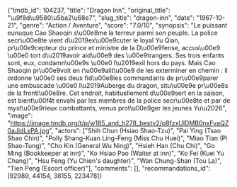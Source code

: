 {"tmdb_id": 104237, "title": "Dragon Inn", "original_title": "\u9f8d\u9580\u5ba2\u68e7", "slug_title": "dragon-inn", "date": "1967-10-21", "genre": "Action / Aventure", "score": "7.0/10", "synopsis": "Le puissant eunuque Cao Shaoqin s\u00e8me la terreur parmi son peuple. La police secr\u00e8te vient d\u2019ex\u00e9cuter le loyal Yu Qian, pr\u00e9cepteur du prince et ministre de la D\u00e9fense, accus\u00e9 \u00e0 tort d\u2019avoir aid\u00e9 des \u00e9trangers. Ses trois enfants sont, eux, condamn\u00e9s \u00e0 l\u2019exil hors du pays. Mais Cao Shaoqin pr\u00e9voit en r\u00e9alit\u00e9 de les exterminer en chemin : il ordonne \u00e0 ses deux fid\u00e8les commandants de pr\u00e9parer une embuscade \u00e0 l\u2019Auberge du dragon, situ\u00e9e pr\u00e8s de la fronti\u00e8re. Cet endroit, habituellement d\u00e9sert en la saison, est bient\u00f4t envahi par les membres de la police secr\u00e8te et par de myst\u00e9rieux combattants, venus prot\u00e9ger les jeunes Yu\u2026", "image": "https://image.tmdb.org/t/p/w185_and_h278_bestv2/p8fzxUlDMB0nxFvaQZ0aJidLxPA.jpg", "actors": ["Shih Chun (Hsiao Shao-Tzu)", "Pai Ying (Tsao Shao Chin)", "Polly Shang-Kuan Ling-Feng (Miss Chu Huei)", "Miao Tian (Pi Shao-Tung)", "Cho Kin (General Wu Ning)", "Hsieh Han (Chu Chi)", "Go Ming (Bookkeeper at inn)", "Ko Hsiao Pao (Waiter at inn)", "Ko Fei (Kuei Yu Chang)", "Hsu Feng (Yu Chien's daughter)", "Wan Chung-Shan (Tou La)", "Tien Peng (Escort officer)"], "comments": [], "recommandations_id": [92989, 44154, 38155, 223478]}